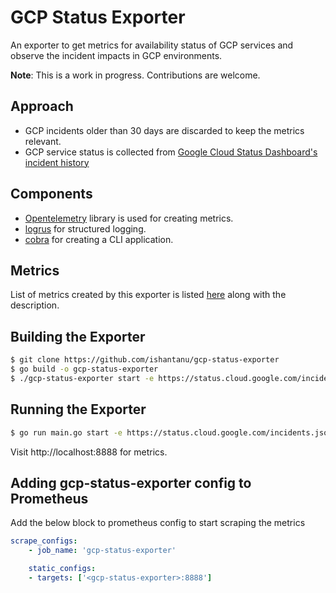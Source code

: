 # GCP Status Exporter

An exporter to get metrics for availability status of GCP services and observe the incident impacts in GCP environments.

**Note**: This is a work in progress. Contributions are welcome.

## Approach

* GCP incidents older than 30 days are discarded to keep the metrics relevant.
* GCP service status is collected from [Google Cloud Status Dashboard's incident history](https://status.cloud.google.com/incidents.json)

## Components

* [Opentelemetry](https://github.com/open-telemetry/opentelemetry-go) library is used for creating metrics.
* [logrus](https://github.com/sirupsen/logrus) for structured logging.
* [cobra](https://github.com/spf13/cobra) for creating a CLI application.

## Metrics

List of metrics created by this exporter is listed [here](./metrics.md) along with the description.

## Building the Exporter 

```bash
$ git clone https://github.com/ishantanu/gcp-status-exporter
$ go build -o gcp-status-exporter
$ ./gcp-status-exporter start -e https://status.cloud.google.com/incidents.json
```

## Running the Exporter

```bash
$ go run main.go start -e https://status.cloud.google.com/incidents.json

```

Visit http://localhost:8888 for metrics.

## Adding gcp-status-exporter config to Prometheus

Add the below block to prometheus config to start scraping the metrics

```yaml
scrape_configs:
    - job_name: 'gcp-status-exporter'

    static_configs:
    - targets: ['<gcp-status-exporter>:8888']
```
